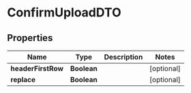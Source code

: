 

# ConfirmUploadDTO


## Properties

| Name | Type | Description | Notes |
|------------ | ------------- | ------------- | -------------|
|**headerFirstRow** | **Boolean** |  |  [optional] |
|**replace** | **Boolean** |  |  [optional] |



